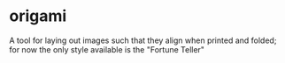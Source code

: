 # origami
A tool for laying out images such that they align when printed and folded; for now the only style available is the "Fortune Teller"
